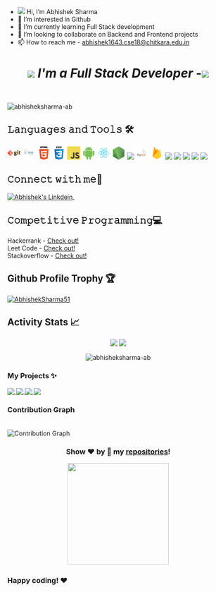 - <img src="https://media.giphy.com/media/hvRJCLFzcasrR4ia7z/giphy.gif" width="20px"> Hi, I’m Abhishek Sharma
- 👀 I’m interested in Github
- 🌱 I’m currently learning Full Stack development
- 💞️ I’m looking to collaborate on Backend and Frontend projects
- 📫 How to reach me - abhishek1643.cse18@chitkara.edu.in

 <h1 align="center"><img src="https://i.imgur.com/ahdGDEy.gif" width="18%"> <i>I'm a Full Stack Developer</i> -<img  src="https://emojis.slackmojis.com/emojis/images/1531849430/4246/blob-sunglasses.gif?1531849430" width="28"/></h1> 

<br>
<p align="left"> <img height="20" src="https://komarev.com/ghpvc/?username=abhisheksharma-ab&label=Profile%20Visitors&color=0e75b6&style=flat" alt="abhisheksharma-ab" /> </p>

## 𝙻𝚊𝚗𝚐𝚞𝚊𝚐𝚎𝚜 𝚊𝚗𝚍 𝚃𝚘𝚘𝚕𝚜 🛠

<code><img height="30" src="https://raw.githubusercontent.com/github/explore/80688e429a7d4ef2fca1e82350fe8e3517d3494d/topics/git/git.png"></code>
<code><img height="30" src="https://raw.githubusercontent.com/github/explore/80688e429a7d4ef2fca1e82350fe8e3517d3494d/topics/java/java.png"></code>
<code><img height="30" src="https://raw.githubusercontent.com/github/explore/80688e429a7d4ef2fca1e82350fe8e3517d3494d/topics/html/html.png"></code>
<code><img height="30" src="https://raw.githubusercontent.com/github/explore/80688e429a7d4ef2fca1e82350fe8e3517d3494d/topics/css/css.png"></code>
<code><img height="30" src="https://raw.githubusercontent.com/github/explore/80688e429a7d4ef2fca1e82350fe8e3517d3494d/topics/javascript/javascript.png"></code>
<code><img height="30" src="https://raw.githubusercontent.com/github/explore/80688e429a7d4ef2fca1e82350fe8e3517d3494d/topics/android/android.png"></code>
<code><img height="30" src="https://raw.githubusercontent.com/github/explore/80688e429a7d4ef2fca1e82350fe8e3517d3494d/topics/react/react.png"></code> 
<code><img height="30" src="https://raw.githubusercontent.com/github/explore/80688e429a7d4ef2fca1e82350fe8e3517d3494d/topics/nodejs/nodejs.png"></code>
<code><img height="30" src="https://upload.wikimedia.org/wikipedia/commons/thumb/a/ae/Github-desktop-logo-symbol.svg/1024px-Github-desktop-logo-symbol.svg.png"></code>
<code><img height="30" src="https://raw.githubusercontent.com/github/explore/80688e429a7d4ef2fca1e82350fe8e3517d3494d/topics/mysql/mysql.png"></code>
<code><img height="30" src="https://raw.githubusercontent.com/github/explore/80688e429a7d4ef2fca1e82350fe8e3517d3494d/topics/firebase/firebase.png"></code>
<code><img height="30" src="https://upload.wikimedia.org/wikipedia/commons/thumb/b/b2/Bootstrap_logo.svg/1024px-Bootstrap_logo.svg.png"></code>
<code><img height="30" src="https://cdn.iconscout.com/icon/free/png-512/c-programming-569564.png"></code>
<code><img height="30" src="https://e7.pngegg.com/pngimages/46/626/png-clipart-c-logo-the-c-programming-language-computer-icons-computer-programming-source-code-programming-miscellaneous-template.png"></code>
<code><img height="30" src="https://upload.wikimedia.org/wikipedia/en/d/d2/Sublime_Text_3_logo.png"></code>
<code><img height="30" src="https://upload.wikimedia.org/wikipedia/commons/thumb/9/9a/Visual_Studio_Code_1.35_icon.svg/1024px-Visual_Studio_Code_1.35_icon.svg.png"></code>

## 𝙲𝚘𝚗𝚗𝚎𝚌𝚝 𝚠𝚒𝚝𝚑 𝚖𝚎🤝

<a href="https://www.linkedin.com/in/sharmaabhishek14/">
  <img align="center" alt="Abhishek's Linkdein" height="40px" width="30px" src="https://cdn.jsdelivr.net/npm/simple-icons@v3/icons/linkedin.svg" />
</a>&ensp;

## 𝙲𝚘𝚖𝚙𝚎𝚝𝚒𝚝𝚒𝚟𝚎 𝙿𝚛𝚘𝚐𝚛𝚊𝚖𝚖𝚒𝚗𝚐💻

Hackerrank                  -  [Check out!](https://www.hackerrank.com/Abhishek_14)<br/>
Leet Code                   -  [Check out!](https://leetcode.com/abhisheksharma-ab/)<br/>
Stackoverflow               -  [Check out!](https://stackoverflow.com/users/16019337/abhishek-sharma)<br/>

## Github Profile Trophy 🏆

 <p align="left"> <a href="#"><img src="https://github-profile-trophy.vercel.app/?username=abhisheksharma-ab&row=1&theme=monokai&no-frame=true&no-bg=true"        alt="AbhishekSharma51" /></a></p>
   
## Activity Stats 📈

<p align="center">
    <img
         height="180em"
        src="https://github-readme-stats.vercel.app/api/top-langs?username=abhisheksharma-ab&show_icons=true&hide_border=true&layout=compact&langs_count=8&theme=tokyonight" />
  <img
       height="180em"
   src="https://github-readme-stats.vercel.app/api?username=abhisheksharma-ab&count_private=true&show_icons=true&hide_border=true&locale=en&theme=tokyonight" />
 </p>
<p align="center">
<img src="https://github-readme-streak-stats.herokuapp.com/?user=abhisheksharma-ab&hide_border=true&show_icons=true&theme=tokyonight" alt="abhisheksharma-ab" height="180em" />
</p>

### My Projects ✨
  
<a href="https://github.com/abhisheksharma-ab/Music-Hoster-WEBPP">
  <img align="center" src="https://github-readme-stats.vercel.app/api/pin/?username=abhisheksharma-ab&repo=Music-Hoster-WEBPP&hide_border=true&theme=tokyonight&line_height=35" />
</a>

<a href="https://github.com/abhisheksharma-ab/Coursera-UC_SanDiego-Object-Oriented-Programming-in-Java">
  <img align="center" src="https://github-readme-stats.vercel.app/api/pin/?username=abhisheksharma-ab&repo=Coursera-UC_SanDiego-Object-Oriented-Programming-in-Java&hide_border=true&theme=tokyonight&line_height=35" />
</a>

<a href="https://github.com/abhisheksharma-ab/corona-app">
  <img align="center" src="https://github-readme-stats.vercel.app/api/pin/?username=abhisheksharma-ab&repo=corona-app&hide_border=true&theme=tokyonight&line_height=35" />
</a>

<a href="https://github.com/abhisheksharma-ab/JPMorgan-Chase-Software-Engineering-Virtual-Internship">
  <img align="center" src="https://github-readme-stats.vercel.app/api/pin/?username=abhisheksharma-ab&repo=JPMorgan-Chase-Software-Engineering-Virtual-Internship&hide_border=true&theme=tokyonight&line_height=35" />
</a>

### Contribution Graph

<br>
<img src="https://activity-graph.herokuapp.com/graph?username=abhisheksharma-ab&theme=react-dark&hide_border=true" alt="Contribution Graph" align="center" />
<div align="center">
 
### Show ❤️ by 🌟 my [repositories](https://github.com/abhisheksharma-ab?tab=repositories)!

<p align="Center" ><img src="https://camo.githubusercontent.com/3b7c592ede97b6138ffd4b1cc1541c2f3b11fd39/687474703a2f2f33312e6d656469612e74756d626c722e636f6d2f31376665613932306666333665663466356238373764353231366137616164392f74756d626c725f6d6f39786a65387a5a34317163626975666f315f313238302e676966" height="230px" width ="230px"></p>
</div>
 
### Happy coding! ❤️

<!---
abhisheksharma-ab/abhisheksharma-ab is a ✨ special ✨ repository because its `README.md` (this file) appears on your GitHub profile.
You can click the Preview link to take a look at your changes.
- 👋 Hi, I’m Abhishek Sharma

--->


